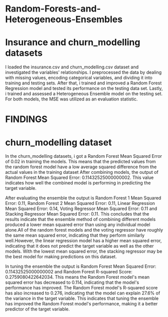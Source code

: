 # Random-Forests-and-Heterogeneous-Ensembles
# Insurance and churn_modelling datasets
I loaded the insurance.csv and churn_modelling.csv dataset and investigated the variables' relationships. I preprocessed the data by dealing with missing values, encoding categorical variables, and dividing it into training and testing sets. After that, i trained and improved a Random Forest Regression model and tested its performance on the testing data set. Lastly, i trained and assessed a Heterogeneous Ensemble model on the testing set. For both models, the MSE was utilized as an evaluation statistic.
# FINDINGS 
# churn_modelling dataset
In the churn_modelling datasets, i got a Random Forest Mean Squared Error of 0.02 in training the models. This means that the predicted values from the random forest model have a low average squared difference from the actual values in the training dataset After combining models, the output of Random Forest Mean Squared Error: 0.11432525000000002. This value indicates how well the combined model is performing in predicting the target variable.

After evaluating the ensemble the output is Random Forest 1 Mean Squared Error: 0.11, Random Forest 2 Mean Squared Error: 0.11, Linear Regression Mean Squared Error: 0.14, Voting Regressor Mean Squared Error: 0.11 and Stacking Regressor Mean Squared Error: 0.11. This concludes that the results indicate that the ensemble method of combining different models produced a lower mean squared error than using any individual model alone.All of the random forest models and the voting regressor have roughly the same mean squared error, indicating that they perform similarly well.However, the linear regression model has a higher mean squared error, indicating that it does not predict the target variable as well as the other models. With the lowest mean squared error, the stacking regressor may be the best model for making predictions on this dataset.

In tuning the ensemble the output is Random Forest Mean Squared Error: 0.11432525000000002 and  Random Forest R-squared Score: 0.2759080422642034. This means the Random Forest model's mean squared error has decreased to 0.114, indicating that the model's performance has improved. The Random Forest model's R-squared score has also increased to 0.276, indicating that the model can explain 27.6% of the variance in the target variable. This indicates that tuning the ensemble has improved the Random Forest model's performance, making it a better predictor of the target variable.
